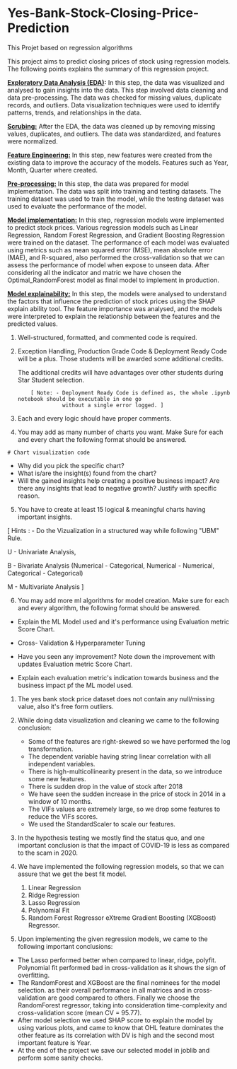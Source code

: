 # Yes-Bank-Stock-Closing-Price-Prediction
This Projet based on regression algorithms 


This project aims to predict closing prices of stock using regression models. The following points explains the summary of this regression project.

**<u>Exploratory Data Analysis (EDA)</u>:** In this step, the data was visualized and analysed to gain insights into the data. This step involved data cleaning and data pre-processing. The data was checked for missing values, duplicate records, and outliers. Data visualization techniques were used to identify patterns, trends, and relationships in the data.

**<u>Scrubing:</u>** After the EDA, the data was cleaned up by removing missing values, duplicates, and outliers. The data was standardized, and features were normalized.

**<u>Feature Engineering:</u>** In this step, new features were created from the existing data to improve the accuracy of the models. Features such as Year, Month, Quarter where created.

**<u>Pre-processing:</u>** In this step, the data was prepared for model implementation. The data was split into training and testing datasets. The training dataset was used to train the model, while the testing dataset was used to evaluate the performance of the model.


<u>**Model implementation:</u>** In this step, regression models were implemented to predict stock prices. Various regression models such as Linear Regression, Random Forest Regression, and Gradient Boosting Regression were trained on the dataset. The performance of each model was evaluated using metrics such as mean squared error (MSE), mean absolute error (MAE), and R-squared, also performed the cross-validation so that we can assess the performance of model when expose to unseen data. After considering all the indicator and matric we have chosen the Optimal_RandomForest model as final model to implement in production.


<u>**Model explainability:</u>** In this step, the models were analysed to understand the factors that influence the prediction of stock prices using the SHAP explain ability tool. The feature importance was analysed, and the models were interpreted to explain the relationship between the features and the predicted values.



1.   Well-structured, formatted, and commented code is required.
2.   Exception Handling, Production Grade Code & Deployment Ready Code will be a plus. Those students will be awarded some additional credits.
     
     The additional credits will have advantages over other students during Star Student selection.
       
             [ Note: - Deployment Ready Code is defined as, the whole .ipynb notebook should be executable in one go
                       without a single error logged. ]

3.   Each and every logic should have proper comments.
4. You may add as many number of charts you want. Make Sure for each and every chart the following format should be answered.
        

```
# Chart visualization code
```
            

*   Why did you pick the specific chart?
*   What is/are the insight(s) found from the chart?
* Will the gained insights help creating a positive business impact?
Are there any insights that lead to negative growth? Justify with specific reason.

5. You have to create at least 15 logical & meaningful charts having important insights.


[ Hints : - Do the Vizualization in  a structured way while following "UBM" Rule.

U - Univariate Analysis,

B - Bivariate Analysis (Numerical - Categorical, Numerical - Numerical, Categorical - Categorical)

M - Multivariate Analysis
 ]





6. You may add more ml algorithms for model creation. Make sure for each and every algorithm, the following format should be answered.


*   Explain the ML Model used and it's performance using Evaluation metric Score Chart.


*   Cross- Validation & Hyperparameter Tuning

*   Have you seen any improvement? Note down the improvement with updates Evaluation metric Score Chart.

*   Explain each evaluation metric's indication towards business and the business impact pf the ML model used.





1. The yes bank stock price dataset does not contain any null/missing value, also it's free form outliers.
2. While doing data visualization and cleaning we came to the following conclusion:

    * Some of the features are right-skewed so we have performed the log transformation.
    * The dependent variable having string linear correlation with all independent variables.
    * There is high-multicollinearity present in the data, so we introduce some new features.
    * There is sudden drop in the value of stock after 2018
    * We have seen the sudden increase in the price of stock in 2014 in a window of 10 months.
    * The VIFs values are extremely large, so we drop some features to reduce the VIFs scores.
    * We used the StandardScaler to scale our features.
3. In the hypothesis testing we mostly find the status quo, and one important conclusion is that the impact of COVID-19 is less as compared to the scam in 2020.
4. We have implemented the following regression models, so that we can assure that we get the best fit model.
    1. Linear Regression
    2. Ridge Regression
    3. Lasso Regression
    4. Polynomial Fit
    5. Random Forest Regressor
eXtreme Gradient Boosting (XGBoost) Regressor.
5. Upon implementing the given regression models, we came to the following important conclusions:

* The Lasso performed better when compared to linear, ridge, polyfit.
Polynomial fit performed bad in cross-validation as it shows the sign of overfitting.
* The RandomForest and XGBoost are the final nominees for the model selection. as their overall performance in all matrices and in cross-validation are good compared to others.
Finally we choose the RandomForest regressor, taking into consideration time-complexity and cross-validation score (mean CV = 95.77).
* After model selection we used SHAP score to explain the model by using various plots, and came to know that OHL feature dominates the other feature as its correlation with DV is high and the second most important feature is Year.
* At the end of the project we save our selected model in joblib and perform some sanity checks.















